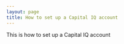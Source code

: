 ```yaml
---
layout: page
title: How to set up a Capital IQ account
---
```


This is how to set up a Capital IQ account